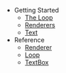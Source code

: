- Getting Started
  - [The Loop](guide/loop.md)
  - [Renderers](guide/renderers.md)
  - [Text](guide/text.md)
- Reference
  - [Renderer](reference/renderer.md)
  - [Loop](reference/loop.md)
  - [TextBox](reference/text-box.md)
